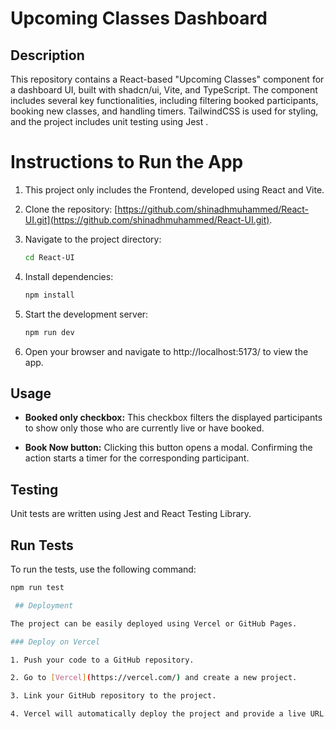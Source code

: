 # Upcoming Classes Dashboard

## Description
This repository contains a React-based "Upcoming Classes" component for a dashboard UI, built with shadcn/ui, Vite, and TypeScript. The component includes several key functionalities, including filtering booked participants, booking new classes, and handling timers. TailwindCSS is used for styling, and the project includes unit testing using Jest .

# Instructions to Run the App

1. This project only includes the Frontend, developed using React and Vite.

2. Clone the repository: [https://github.com/shinadhmuhammed/React-UI.git](https://github.com/shinadhmuhammed/React-UI.git).

3. Navigate to the project directory:

   ```bash
   cd React-UI

4. Install dependencies:

   ```bash
   npm install

5. Start the development server:

   ```bash
   npm run dev

6. Open your browser and navigate to http://localhost:5173/ to view the app.

## Usage

- **Booked only checkbox:** This checkbox filters the displayed participants to show only those who are currently live or have booked.

- **Book Now button:** Clicking this button opens a modal. Confirming the action starts a timer for the corresponding participant.

## Testing

Unit tests are written using Jest and React Testing Library.

## Run Tests

To run the tests, use the following command:

```bash
npm run test

 ## Deployment

The project can be easily deployed using Vercel or GitHub Pages.

### Deploy on Vercel

1. Push your code to a GitHub repository.

2. Go to [Vercel](https://vercel.com/) and create a new project.

3. Link your GitHub repository to the project.

4. Vercel will automatically deploy the project and provide a live URL.



